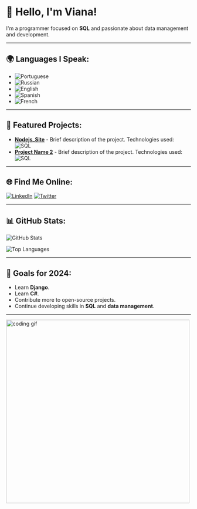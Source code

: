 # 👋 Hello, I'm Viana!

I'm a programmer focused on **SQL** and passionate about data management and development.

---

## 🌍 Languages I Speak:
- ![Portuguese](https://img.shields.io/badge/Portuguese-Native-3D8B3D?style=for-the-badge&logo=portuguese&logoColor=white)
- ![Russian](https://img.shields.io/badge/Russian-Basic-0077B5?style=for-the-badge&logo=russian&logoColor=white)
- ![English](https://img.shields.io/badge/English-Advanced-0077B5?style=for-the-badge&logo=english&logoColor=white)
- ![Spanish](https://img.shields.io/badge/Spanish-Intermediate-F7DF1E?style=for-the-badge&logo=spanish&logoColor=black)
- ![French](https://img.shields.io/badge/French-Basic-1DA1F2?style=for-the-badge&logo=french&logoColor=white)

---

## 🚀 Featured Projects:
- [**Nodejs_Site**](link) - Brief description of the project. Technologies used: ![SQL](https://img.shields.io/badge/SQL-4479A1?style=flat-square&logo=sql&logoColor=white)
- [**Project Name 2**](link) - Brief description of the project. Technologies used: ![SQL](https://img.shields.io/badge/SQL-4479A1?style=flat-square&logo=sql&logoColor=white)

---

## 🌐 Find Me Online:
[![LinkedIn](https://img.shields.io/badge/LinkedIn-0A66C2?style=for-the-badge&logo=linkedin&logoColor=white)](https://linkedin.com/in/your-profile) [![Twitter](https://img.shields.io/badge/Twitter-1DA1F2?style=for-the-badge&logo=twitter&logoColor=white)](https://twitter.com/your-profile) 

---

## 📊 GitHub Stats:

![GitHub Stats](https://github-readme-stats.vercel.app/api?username=your-username&show_icons=true&theme=radical&count_private=true)

![Top Languages](https://github-readme-stats.vercel.app/api/top-langs/?username=your-username&layout=compact&theme=radical&hide=html,css)

---

## 🎯 Goals for 2024:
- Learn **Django**.
- Learn **C#**.
- Contribute more to open-source projects.
- Continue developing skills in **SQL** and **data management**.

---

<img src="https://c.tenor.com/xyz.gif" alt="coding gif" width="500"/>
